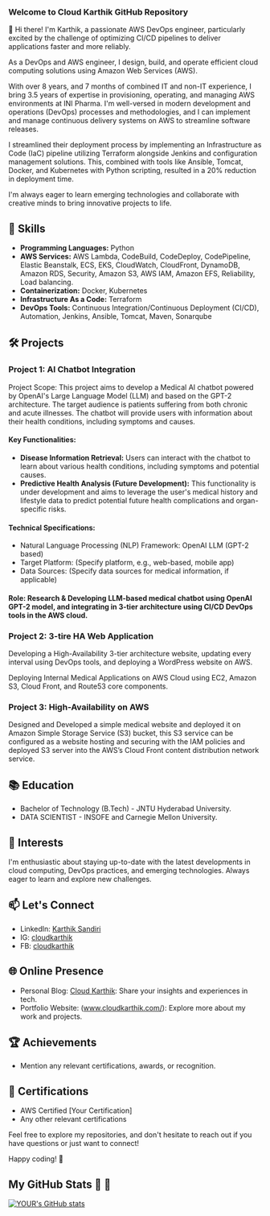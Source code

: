 ### Welcome to Cloud Karthik GitHub Repository

👋 Hi there! I'm Karthik, a passionate AWS DevOps engineer, particularly excited by the challenge of optimizing CI/CD pipelines to deliver applications faster and more reliably.

As a DevOps and AWS engineer, I design, build, and operate efficient cloud computing solutions using Amazon Web Services (AWS).

With over 8 years, and 7 months of combined IT and non-IT experience, I bring 3.5 years of expertise in provisioning, operating, and managing AWS environments at INI Pharma. I'm well-versed in modern development and operations (DevOps) processes and methodologies, and I can implement and manage continuous delivery systems on AWS to streamline software releases.

I streamlined their deployment process by implementing an Infrastructure as Code (IaC) pipeline utilizing Terraform alongside Jenkins and configuration management solutions. This, combined with tools like Ansible, Tomcat, Docker, and Kubernetes with Python scripting, resulted in a 20% reduction in deployment time.

I'm always eager to learn emerging technologies and collaborate with creative minds to bring innovative projects to life.

## 🔧 Skills

- **Programming Languages:** Python
- **AWS Services:** AWS Lambda, CodeBuild, CodeDeploy, CodePipeline, Elastic Beanstalk, ECS, EKS, CloudWatch, CloudFront, DynamoDB, Amazon RDS, Security, Amazon S3, AWS IAM, Amazon EFS, Reliability, Load balancing.
- **Containerization:** Docker, Kubernetes
- **Infrastructure As a Code:** Terraform
- **DevOps Tools:** Continuous Integration/Continuous Deployment (CI/CD), Automation, Jenkins, Ansible, Tomcat, Maven, Sonarqube

## 🛠️ Projects

### Project 1: AI Chatbot Integration
   Project Scope: This project aims to develop a Medical AI chatbot powered by OpenAI's Large Language Model (LLM) and based on the GPT-2 architecture. The target audience is patients suffering from both chronic and acute illnesses. The chatbot will provide users with information about their health conditions, including symptoms and causes.

#### Key Functionalities:

- **Disease Information Retrieval:** Users can interact with the chatbot to learn about various health conditions, including symptoms and potential causes.
- **Predictive Health Analysis (Future Development):** This functionality is under development and aims to leverage the user's medical history and lifestyle data to predict potential future health complications and organ-specific risks.

#### Technical Specifications:

- Natural Language Processing (NLP) Framework: OpenAI LLM (GPT-2 based)
- Target Platform: (Specify platform, e.g., web-based, mobile app)
- Data Sources: (Specify data sources for medical information, if applicable)
   
#### Role: Research & Developing LLM-based medical chatbot using OpenAI GPT-2 model, and integrating in 3-tier architecture using CI/CD DevOps tools in the AWS cloud.

### Project 2: 3-tire HA Web Application
   Developing a High-Availability 3-tier architecture website, updating every interval using DevOps tools, and deploying a WordPress website on AWS.

   Deploying Internal Medical Applications on AWS Cloud using EC2, Amazon S3, Cloud Front, and Route53 core components.

### Project 3: High-Availability on AWS
   Designed and Developed a simple medical website and deployed it on Amazon Simple Storage Service (S3) bucket, this S3 service can be configured as a website hosting and securing with the IAM policies and deployed S3 server into the AWS’s Cloud Front content distribution network service.
   
## 📚 Education

- Bachelor of Technology (B.Tech)  - JNTU Hyderabad University.
- DATA SCIENTIST - INSOFE and Carnegie Mellon University.

## 🌱 Interests

I'm enthusiastic about staying up-to-date with the latest developments in cloud computing, DevOps practices, and emerging technologies. Always eager to learn and explore new challenges.

## 📫 Let's Connect

- LinkedIn: [Karthik Sandiri](www.linkedin.com/in/cloudkarthik)
- IG: [cloudkarthik](@cloudkarthik)
- FB: [cloudkarthik](https://www.facebook.com/cloudkarthikk)


## 🌐 Online Presence

- Personal Blog: [Cloud Karthik](https://cloudkarthik.blogspot.com/): Share your insights and experiences in tech.
- Portfolio Website: (www.cloudkarthik.com/): Explore more about my work and projects.

## 🏆 Achievements

- Mention any relevant certifications, awards, or recognition.
## 📖 Certifications

- AWS Certified [Your Certification]
- Any other relevant certifications

Feel free to explore my repositories, and don't hesitate to reach out if you have questions or just want to connect!

Happy coding! 🚀

## My GitHub Stats :rocket: :rocket:
[![YOUR's GitHub stats](https://github-readme-stats.vercel.app/api?username=Cloud-Karthik&theme=vue-dark&show_icons=true)](https://github.com/anuraghazra/github-readme-stats)
